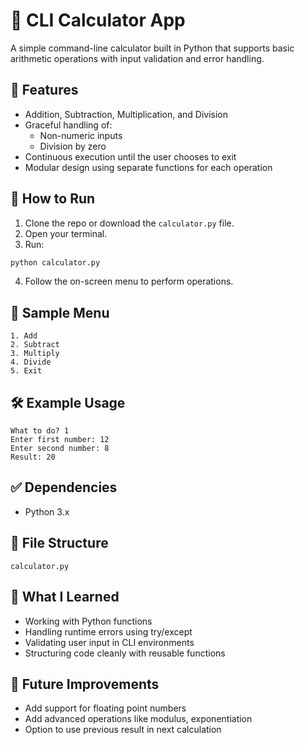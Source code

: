 # 🧮 CLI Calculator App

A simple command-line calculator built in Python that supports basic arithmetic operations with input validation and error handling.

## 📌 Features

- Addition, Subtraction, Multiplication, and Division
- Graceful handling of:
  - Non-numeric inputs
  - Division by zero
- Continuous execution until the user chooses to exit
- Modular design using separate functions for each operation

## 🚀 How to Run

1. Clone the repo or download the `calculator.py` file.
2. Open your terminal.
3. Run:

```bash
python calculator.py
```

4. Follow the on-screen menu to perform operations.

## 📂 Sample Menu

```
1. Add  
2. Subtract  
3. Multiply  
4. Divide  
5. Exit  
```

## 🛠 Example Usage

```
What to do? 1  
Enter first number: 12  
Enter second number: 8  
Result: 20
```

## ✅ Dependencies

- Python 3.x

## 📁 File Structure

```
calculator.py
```

## 🧠 What I Learned

- Working with Python functions
- Handling runtime errors using try/except
- Validating user input in CLI environments
- Structuring code cleanly with reusable functions

## 📌 Future Improvements

- Add support for floating point numbers
- Add advanced operations like modulus, exponentiation
- Option to use previous result in next calculation
